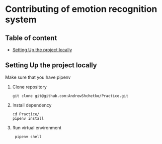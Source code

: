 # Contributing of emotion recognition system

## Table of content
  - [Setting Up the project locally](#setting-up-the-project-locally)

## Setting Up the project locally
Make sure that you have pipenv
1. Clone repository
    ```shell
    git clone git@github.com:AndrewShchetko/Practice.git
    ```
2. Install dependency
    ```shell
   cd Practice/
    pipenv install   
   ```
3. Run virtual environment
   ```shell
    pipenv shell
   ```
